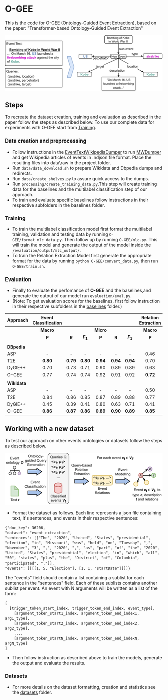 # O-GEE

This is the code for O-GEE (Ontology-Guided Event Extraction), based on the paper: "Transformer-based Ontology-Guided Event Extraction"

![alt text](https://github.com/foranonymoussubmissions2022/O-GEE/blob/main/figs/example.png)


## Steps
To recreate the dataset creation, training and evaluation as described in the paper follow the steps as described below. To use our complete data for experiments with O-GEE start from [Training](#Training).
### Data creation and preprocessing
* Follow instructions in the [EventTextWikipediaDumper](https://github.com/foranonymoussubmissions2022/EventTextWikipediaDumper) to run [MWDumper](https://www.mediawiki.org/wiki/Manual:MWDumper) and get Wikipedia articles of events in .ndjson file format. Place the resulting files into data\raw in the project folder.
* Run ```data/data_download.sh``` to prepare Wikidata and Dbpedia dumps and redirects.
* Run ```data/create_shelves.py``` to assure quick access to the dumps.
* Run ```processing/create_training_data.py```.This step will create training data for the baselines and the multilabel classification step of our approach.
* To train and evaluate specific baselines follow instructions in their respective subfolders in the baselines folder. 
### Training
* To train the multilabel classification model first format the multilabel training, validation and testing data by running  ```O-GEE/format_mlc_data.py```. Then follow up by running ```O-GEE/mlc.py```. This will train the model and generate the output of the model inside the ```/evaluation/output/mlc_output/```.
* To train the Relation Extraction Model first generate the appropriate format for the data by running ```python O-GEE/convert_data.py```, then run ```O-GEE/train.sh```.
### Evaluation
* Finally to evaluate the perfomance of **O-GEE** and the baselines,and generate the output of our model run ```evaluation/eval.py```. 
* (Note: To get evaluation scores for the baselines, first follow instruction in their respective subfolders in the [baselines](https://github.com/foranonymoussubmissions2022/O-GEE/blob/main/baselines) folder.)




| **Approach** | **Event Classification** | | | | | | **Relation Extraction** | | | | | |
| --- | :---: | :---: | :---: | :---: | :---: | :---: | :---: | :---: | :---: | :---: | :---: | :---: |
| | **Macro** | | | **Micro** | | | **Macro** | | | **Micro** | | |
| | **P** | **R** | **$F_1$** | **P** | **R** | **$F_1$** | **P** | **R** | **$F_1$** | **P** | **R** | **$F_1$** |
| | | | | | | | | | | | | |
| **DBpedia** |
| ASP | - | - | - | - | - | - | 0.46 | 0.42 | 0.42 | 0.57 | 0.41 | 0.48 |
| T2E | **0.80** | **0.79** | **0.80** | **0.94** | **0.94** | **0.94** | 0.70 | 0.66 | 0.67 | 0.79 | 0.78 | 0.79  |
| DyGIE++ | 0.70 | 0.73 | 0.71 | 0.90 | 0.89 | 0.89  | 0.63 | 0.58 | 0.59 | 0.78 | 0.75 | 0.76 |
| O-GEE | 0.77 | 0.74 | 0.74 | 0.92 | 0.91 | 0.92 | **0.72** | **0.68** | **0.70** | **0.82** | **0.81** | **0.81**   |
| | | | | | | | | | | | | |
|**Wikidata**|  
| ASP | - | - | - | - | - | - | 0.50 | 0.39 | 0.41 | 0.71 | 0.40 | 0.51 |
| T2E  | 0.84 | 0.86 | 0.85 | 0.87 | 0.89 | 0.88 | 0.77 | 0.73 | 0.74 | 0.87 | **0.89** | 0.88  |
| DyGIE++ | 0.45 | 0.39 | 0.41 | 0.80 | 0.63 | 0.71 | 0.41 | 0.40 | 0.39 | 0.83 | 0.62 | 0.71 |
| O-GEE | **0.86** | **0.87** | **0.86** | **0.89** | **0.90** | **0.89** | **0.85** | **0.79** | **0.81** | **0.90** | **0.89** | **0.90** |

## Working with a new dataset
To test our approach on other events ontologies or datasets follow the steps as described below.

![alt text](https://github.com/foranonymoussubmissions2022/O-GEE/blob/main/figs/pipeline.png)

* Format the dataset as follows. Each line represents a json file containing text, it's sentences, and events in their respective sentences:


```
{"doc_key": 36206, 
"dataset": "event extraction", 
"sentences": [["The", "2020", "United", "States", "presidential", "election", "in", "Missouri", "was", "held", "on", "Tuesday", ",", "November", "3", ",", "2020", ",", "as", "part", "of", "the", "2020", "United", "States", "presidential", "election", "in", "which", "all", "50", "states", "plus", "the", "District", "of", "Columbia", "participated", "."]],
"events": [[[[1, 5, "Election"], [1, 1, "startDate"]]]]}
```

The "events" field should contain a list containing a sublist for each sentence in the "sentences" field. Each of these sublists contains another sublist per event.
An event with N arguments will be written as a list of the form:

```
[
  [trigger_token_start_index, trigger_token_end_index, event_type], 
    [argument_token_start1_index, argument_token_end_index1, arg1_type], 
    [argument_token_start2_index, argument_token_end_index2, arg2_type], 
    ...,  
    [argument_token_startN_index, argument_token_end_indexN, argN_type]
]
```


* Then follow instruction as described above to train the models, generate the output and evaluate the results.

### Datasets
  * For more details on the dataset formatting, creation and statistics see the [datasets](https://github.com/foranonymoussubmissions2022/O-GEE/blob/main/data/datasets) folder.

